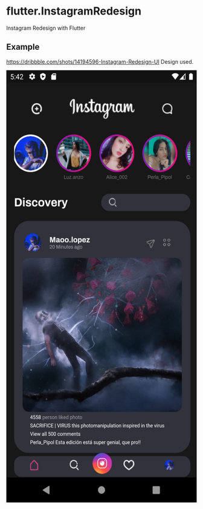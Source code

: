 # flutter.InstagramRedesign

Instagram Redesign with Flutter

## Example
https://dribbble.com/shots/14194596-Instagram-Redesign-UI Design used.
<p align="center">
  <img width="540" height="1140" src="https://github.com/berkeonurs/flutter.InstagramRedesign/blob/master/example/example.png">
</p>

